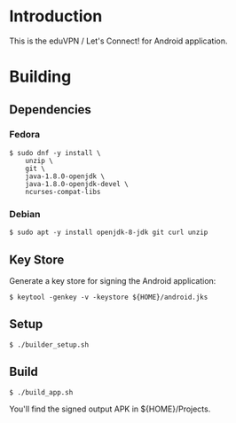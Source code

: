 # Introduction

This is the eduVPN / Let's Connect! for Android application.

# Building

## Dependencies

### Fedora

    $ sudo dnf -y install \
        unzip \
        git \
        java-1.8.0-openjdk \
        java-1.8.0-openjdk-devel \
        ncurses-compat-libs

### Debian

    $ sudo apt -y install openjdk-8-jdk git curl unzip

## Key Store

Generate a key store for signing the Android application:

    $ keytool -genkey -v -keystore ${HOME}/android.jks

## Setup

    $ ./builder_setup.sh

## Build

    $ ./build_app.sh

You'll find the signed output APK in ${HOME}/Projects.
